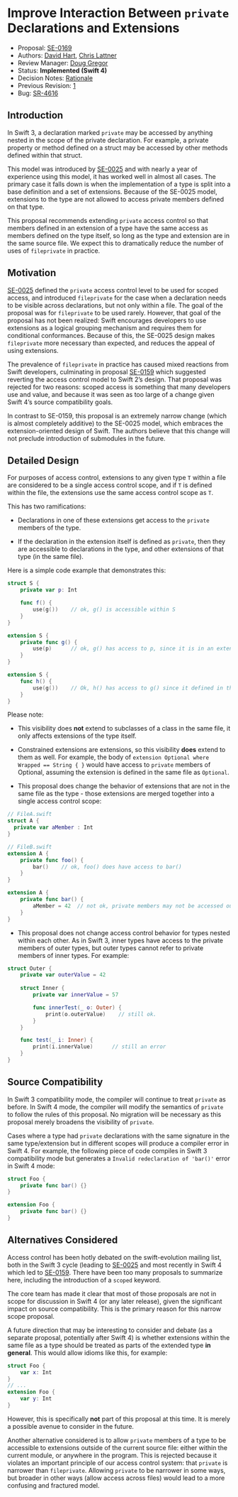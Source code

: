 # Improve Interaction Between `private` Declarations and Extensions

* Proposal: [SE-0169](0169-improve-interaction-between-private-declarations-and-extensions.md)
* Authors: [David Hart](http://github.com/hartbit), [Chris Lattner](https://github.com/lattner)
* Review Manager: [Doug Gregor](https://github.com/DougGregor)
* Status: **Implemented (Swift 4)**
* Decision Notes: [Rationale](https://forums.swift.org/t/accepted-se-0169-improve-interaction-between-private-declarations-and-extensions/5692)
* Previous Revision: [1][Revision 1]
* Bug: [SR-4616](https://bugs.swift.org/browse/SR-4616)

## Introduction

In Swift 3, a declaration marked `private` may be accessed by anything nested in the scope of the private declaration. For example, a private property or method defined on a struct may be accessed by other methods defined within that struct.  

This model was introduced by [SE-0025](0025-scoped-access-level.md) and with nearly a year of experience using this model, it has worked well in almost all cases. The primary case it falls down is when the implementation of a type is split into a base definition and a set of extensions. Because of the SE-0025 model, extensions to the type are not allowed to access private members defined on that type.

This proposal recommends extending `private` access control so that members defined in an extension of a type have the same access as members defined on the type itself, so long as the type and extension are in the same source file.  We expect this to dramatically reduce the number of uses of `fileprivate` in practice.

## Motivation

[SE-0025](0025-scoped-access-level.md) defined the `private` access control level to be used for scoped access, and introduced `fileprivate` for the case when a declaration needs to be visible across declarations, but not only within a file.  The goal of the proposal was for `fileprivate` to be used rarely. However, that goal of the proposal has not been realized: Swift encourages developers to use extensions as a logical grouping mechanism and requires them for conditional conformances.  Because of this, the SE-0025 design makes `fileprivate` more necessary than expected, and reduces the appeal of using extensions.

The prevalence of `fileprivate` in practice has caused mixed reactions from Swift developers, culminating in proposal [SE-0159](0159-fix-private-access-levels.md) which suggested reverting the access control model to Swift 2’s design.  That proposal was rejected for two reasons: scoped access is something that many developers use and value, and because it was seen as too large of a change given Swift 4’s source compatibility goals.

In contrast to SE-0159, this proposal is an extremely narrow change (which is almost completely additive) to the SE-0025 model, which embraces the extension-oriented design of Swift. The authors believe that this change will not preclude introduction of submodules in the future.


## Detailed Design

For purposes of access control, extensions to any given type `T` within a file are
considered to be a single access control scope, and if `T` is defined within the
file, the extensions use the same access control scope as `T`.

This has two ramifications: 

* Declarations in one of these extensions get access to the `private` members of the type.

* If the declaration in the extension itself is defined as `private`, then they are accessible to declarations in the type, and other extensions of that type (in the same file).

Here is a simple code example that demonstrates this:

```swift
struct S {
    private var p: Int

    func f() { 
        use(g())    // ok, g() is accessible within S
    }
}

extension S {
    private func g() {
        use(p)      // ok, g() has access to p, since it is in an extension on S.
    }
}

extension S {
    func h() {
        use(g())    // Ok, h() has access to g() since it defined in the access control scope for S.
    }
}
```

Please note:

* This visibility does **not** extend to subclasses of a class in the same file, it only affects extensions of the type itself.

* Constrained extensions are extensions, so this visibility **does** extend to them as well. For example, the body of `extension Optional where Wrapped == String { }` would have access to `private` members of Optional, assuming the extension is defined in the same file as `Optional`.

* This proposal does change the behavior of extensions that are not in the same file as the type - those extensions are merged together into a single access control scope:

```swift
// FileA.swift
struct A {
  private var aMember : Int 
}

// FileB.swift
extension A {
    private func foo() {
        bar()    // ok, foo() does have access to bar()
    }
}

extension A {
    private func bar() {
        aMember = 42  // not ok, private members may not be accessed outside their file.
    }
}
```

* This proposal does not change access control behavior for types nested within each other. As in Swift 3, inner types have access to the private members of outer types, but outer types cannot refer to private members of inner types.  For example:

```swift
struct Outer {
    private var outerValue = 42
    
    struct Inner {
        private var innerValue = 57

        func innerTest(_ o: Outer) {
            print(o.outerValue)    // still ok.
        }
    }

    func test(_ i: Inner) {
        print(i.innerValue)      // still an error
    }
}
```

## Source Compatibility

In Swift 3 compatibility mode, the compiler will continue to treat `private` as before. In Swift 4 mode, the compiler will modify the semantics of `private` to follow the rules of this proposal. No migration will be necessary as this proposal merely broadens the visibility of `private`.

Cases where a type had `private` declarations with the same signature in the same type/extension but in different scopes will produce a compiler error in Swift 4. For example, the following piece of code compiles in Swift 3 compatibility mode but generates a `Invalid redeclaration of 'bar()'` error in Swift 4 mode:

```swift
struct Foo {
    private func bar() {}
}

extension Foo {
    private func bar() {}
}
```

## Alternatives Considered

Access control has been hotly debated on the swift-evolution mailing list, both in the Swift 3 cycle (leading to [SE-0025](0025-scoped-access-level.md) and most recently in Swift 4 which led to [SE-0159](0159-fix-private-access-levels.md). There have been too many proposals to summarize here, including the introduction of a `scoped` keyword.

The core team has made it clear that most of those proposals are not in scope for discussion in Swift 4 (or any later release), given the significant impact on source compatibility. This is the primary reason for this narrow scope proposal.

A future direction that may be interesting to consider and debate (as a separate proposal, potentially after Swift 4) is whether extensions within the same file as a type should be treated as parts of the extended type **in general**.  This would allow idioms like this, for example:


```swift
struct Foo {
    var x: Int
}
// ...
extension Foo {
    var y: Int
}
```

However, this is specifically **not** part of this proposal at this time. It is merely a possible avenue to consider in the future.


Another alternative considered is to allow `private` members of a type to be
accessible to extensions outside of the current source file: either within
the current module, or anywhere in the program.  This is rejected because it
violates an important principle of our access control system: that `private` is
narrower than `fileprivate`.  Allowing `private` to be narrower in some ways, 
but broader in other ways (allow access across files) would lead to a more
confusing and fractured model.


[Revision 1]: https://github.com/apple/swift-evolution/blob/e0e04f785dbf5bff138b75e9c47bf94e7db28447/proposals/0169-improve-interaction-between-private-declarations-and-extensions.md


